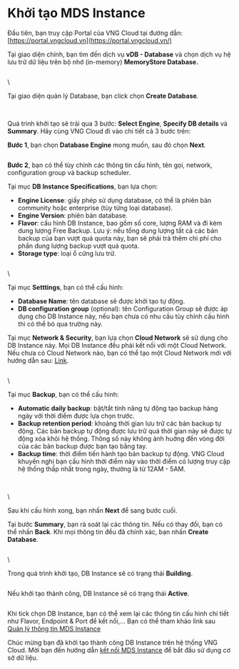 # Khởi tạo MDS Instance

Đầu tiên, bạn truy cập Portal của VNG Cloud tại đường dẫn: [https://portal.vngcloud.vn](https://portal.vngcloud.vn/)

Tại giao diện chính, bạn tìm đến dịch vụ **vDB - Database** và chọn dịch vụ hệ lưu trữ dữ liệu trên bộ nhớ (in-memory) **MemoryStore Database.**

<figure><img src="https://docs.vngcloud.vn/download/attachments/13010707/Screenshot%20from%202020-02-21%2000-00-05.png?version=1&#x26;modificationDate=1582218596000&#x26;api=v2" alt=""><figcaption></figcaption></figure>

\


Tại giao diện quản lý Database, bạn click chọn **Create Database**.

<figure><img src="https://docs.vngcloud.vn/download/attachments/13010707/Screenshot%20from%202020-02-21%2000-00-45.png?version=1&#x26;modificationDate=1582218597000&#x26;api=v2" alt=""><figcaption></figcaption></figure>

\
Quá trình khởi tạo sẽ trải qua 3 bước: **Select Engine**, **Specify DB details** và **Summary**. Hãy cùng VNG Cloud đi vào chi tiết cả 3 bước trên:

**Bước 1**, bạn chọn **Database Engine** mong muốn, sau đó chọn **Next**.

<figure><img src="https://docs.vngcloud.vn/download/attachments/13010707/Screenshot%20from%202020-02-21%2000-01-01.png?version=1&#x26;modificationDate=1582218597000&#x26;api=v2" alt=""><figcaption></figcaption></figure>



**Bước 2**, bạn có thể tùy chỉnh các thông tin cấu hình, tên gọi, network, configuration group và backup scheduler.

Tại mục **DB Instance Specifications**, bạn lựa chọn:

* **Engine License**: giấy phép sử dụng database, có thể là phiên bản community hoặc enterprise (tùy từng loại database).
* **Engine Version**: phiên bản database.
* **Flavor**: cấu hình DB Instance, bao gồm số core, lượng RAM và đi kèm dung lượng Free Backup. Lưu ý: nếu tổng dung lượng tất cả các bản backup của bạn vượt quá quota này, bạn sẽ phải trả thêm chi phí cho phần dung lượng backup vượt quá quota.
* **Storage type**: loại ổ cứng lưu trữ.

<figure><img src="https://docs.vngcloud.vn/download/attachments/13010707/Screenshot%20from%202020-02-21%2000-01-27.png?version=1&#x26;modificationDate=1582218597000&#x26;api=v2" alt=""><figcaption></figcaption></figure>

\


Tại mục **Setttings**, bạn có thể cấu hình:

* **Database Name**: tên database sẽ được khởi tạo tự động.
* **DB configuration group** (optional): tên Configuration Group sẽ được áp dụng cho DB Instance này, nếu bạn chưa có nhu cầu tùy chỉnh cấu hình thì có thể bỏ qua trường này.

Tại mục **Network & Security**, bạn lựa chọn **Cloud Network** sẽ sử dụng cho DB Instance này. Mọi DB Instance đều phải kết nối với một Cloud Network. Nếu chưa có Cloud Network nào, bạn có thể tạo một Cloud Network mới với hướng dẫn sau: [Link](https://docs.vinadata.vn/pages/viewpage.action?pageId=2721227).

<figure><img src="https://docs.vngcloud.vn/download/attachments/13010707/Screenshot%20from%202020-02-21%2000-02-26.png?version=1&#x26;modificationDate=1582218598000&#x26;api=v2" alt=""><figcaption></figcaption></figure>

\


Tại mục **Backup**, bạn có thể cấu hình:

* **Automatic daily backup**: bật/tắt tính năng tự động tạo backup hàng ngày với thời điểm được lựa chọn trước.
* **Backup retention period**: khoảng thời gian lưu trữ các bản backup tự động. Các bản backup tự động được lưu trữ quá thời gian này sẽ được tự động xóa khỏi hệ thống. Thông số này không ảnh huởng đến vòng đời của các bản backup được bạn tạo bằng tay.
* **Backup time**: thời điểm tiến hành tạo bản backup tự động. VNG Cloud khuyến nghị bạn cấu hình thời điểm này vào thời điểm có lượng truy cập hệ thống thấp nhất trong ngày, thường là từ 12AM - 5AM.

<figure><img src="https://docs.vngcloud.vn/download/attachments/13010707/Screenshot%20from%202020-02-21%2000-03-10.png?version=1&#x26;modificationDate=1582218598000&#x26;api=v2" alt=""><figcaption></figcaption></figure>

\
\


Sau khi cấu hình xong, bạn nhấn **Next** để sang bước cuối.

Tại bước **Summary**, bạn rà soát lại các thông tin. Nếu có thay đổi, bạn có thể nhấn **Back**. Khi mọi thông tin đều đã chính xác, bạn nhấn **Create Database**.

<figure><img src="https://docs.vngcloud.vn/download/attachments/13010707/Screenshot%20from%202020-02-21%2000-03-57.png?version=1&#x26;modificationDate=1582218598000&#x26;api=v2" alt=""><figcaption></figcaption></figure>

\


Trong quá trình khởi tạo, DB Instance sẽ có trạng thái **Building**.

<figure><img src="https://docs.vngcloud.vn/download/attachments/13010707/Screenshot%20from%202020-02-21%2000-04-45.png?version=1&#x26;modificationDate=1582218598000&#x26;api=v2" alt=""><figcaption></figcaption></figure>



Nếu khởi tạo thành công, DB Instance sẽ có trạng thái **Active**.

<figure><img src="https://docs.vngcloud.vn/download/attachments/13010707/Screenshot%20from%202020-02-21%2000-08-32.png?version=1&#x26;modificationDate=1582218598000&#x26;api=v2" alt=""><figcaption></figcaption></figure>

Khi tick chọn DB Instance, bạn có thể xem lại các thông tin cấu hình chi tiết như Flavor, Endpoint & Port để kết nối,... Bạn có thể tham khảo link sau [Quản lý thông tin MDS Instance](https://docs.vngcloud.vn/pages/viewpage.action?pageId=13010741)

Chúc mừng bạn đã khởi tạo thành công DB Instance trên hệ thống VNG Cloud. Mời bạn đến hướng dẫn [kết nối MDS Instance](https://docs.vngcloud.vn/pages/viewpage.action?pageId=13010730) để bắt đầu sử dụng cơ sở dữ liệu.


